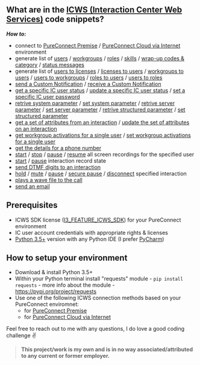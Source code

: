 ## What are in the [ICWS (Interaction Center Web Services)](https://help.genesys.com/developer/cic/docs/icws/webhelp/conceptualcontent/welcome.htm) code snippets?
***How to:***
- connect to [PureConnect Premise](Scripts/Connect%20to%20PureConnect%20Premise.py) / [PureConnect Cloud via Internet](Scripts/Connect%20to%20PureConnect%20Cloud%20via%20Internet.py) environment
- generate list of [users]() / [workgroups]() / [roles]() / [skills]() / [wrap-up codes & category]() / [status messages]()
- generate list of [users to licenses]() / [licenses to users]() / [workgroups to users]() / [users to workgroups]() / [roles to users]() / [users to roles]()
- [send a Custom Notification]() / [receive a Custom Notification]()
- [get a specific IC user status]() / [update a specific IC user status]() / [set a specific IC user password]()
- [retrive system parameter]() / [set system parameter]() / [retrive server parameter]() / [set server parameter]() / [retrive structured parameter]() / [set structured parameter]()
- [get a set of attributes from an interaction]() / [update the set of attributes on an interaction]()
- [get workgroup activations for a single user]() / [set workgroup activations for a single user]()
- [get the details for a phone number]()
- [start]() / [stop]() / [pause]() / [resume]() all screen recordings for the specified user
- [start]() / [pause]() interaction record state
- [send DTMF digits to an interaction]()
- [hold]() / [mute]() / [pause]() / [secure pause]() / [disconnect]() specified interaction
- [plays a wave file to the call]()
- [send an email](Scripts/send%20an%20email.py#L47)

## Prerequisites
- ICWS SDK license ([I3_FEATURE_ICWS_SDK](https://help.genesys.com/pureconnect/mergedProjects/wh_tr/mergedProjects/wh_tr_icws_sdk_icg/desktop/what_is_the_icws_sdk.htm)) for your PureConnect environment
- IC user account credentials with appropriate rights & licenses
- [Python 3.5+](https://www.python.org/downloads/) version with any Python IDE (I prefer [PyCharm](https://www.jetbrains.com/pycharm/download/))

## How to setup your environment
- Download & install Python 3.5+
- Within your Python terminal install "requests" module - ```pip install requests``` - more info about the module - https://pypi.org/project/requests
- Use one of the following ICWS connection methods based on your PureConnect enviromnet:
  - for [PureConnect Premise](Scripts/Connect%20to%20PureConnect%20Premise.py)
  - for [PureConnect Cloud via Internet](Scripts/Connect%20to%20PureConnect%20Cloud%20via%20Internet.py) 

Feel free to reach out to me with any questions, I do love a good coding challenge :v:

> **This project/work is my own and is in no way associated/attributed to any current or former employer.**
